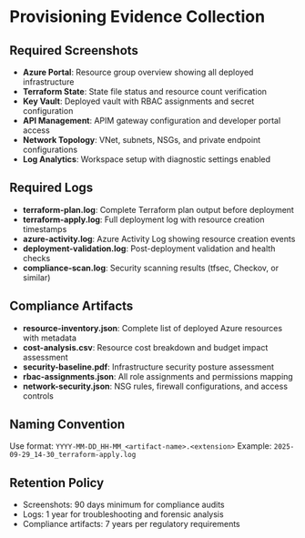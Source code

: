 # Provisioning Evidence Collection

## Required Screenshots
- **Azure Portal**: Resource group overview showing all deployed infrastructure
- **Terraform State**: State file status and resource count verification
- **Key Vault**: Deployed vault with RBAC assignments and secret configuration
- **API Management**: APIM gateway configuration and developer portal access
- **Network Topology**: VNet, subnets, NSGs, and private endpoint configurations
- **Log Analytics**: Workspace setup with diagnostic settings enabled

## Required Logs
- **terraform-plan.log**: Complete Terraform plan output before deployment
- **terraform-apply.log**: Full deployment log with resource creation timestamps
- **azure-activity.log**: Azure Activity Log showing resource creation events
- **deployment-validation.log**: Post-deployment validation and health checks
- **compliance-scan.log**: Security scanning results (tfsec, Checkov, or similar)

## Compliance Artifacts
- **resource-inventory.json**: Complete list of deployed Azure resources with metadata
- **cost-analysis.csv**: Resource cost breakdown and budget impact assessment
- **security-baseline.pdf**: Infrastructure security posture assessment
- **rbac-assignments.json**: All role assignments and permissions mapping
- **network-security.json**: NSG rules, firewall configurations, and access controls

## Naming Convention
Use format: `YYYY-MM-DD_HH-MM_<artifact-name>.<extension>`
Example: `2025-09-29_14-30_terraform-apply.log`

## Retention Policy
- Screenshots: 90 days minimum for compliance audits
- Logs: 1 year for troubleshooting and forensic analysis  
- Compliance artifacts: 7 years per regulatory requirements
